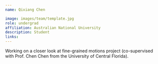 ```yaml
---
name: Qixiang Chen

image: images/team/template.jpg
role: undergrad
affiliation: Australian National University
description: Student
links:
---
```


Working on a closer look at fine-grained motions project (co-supervised with Prof. Chen Chen from the University of Central Florida).